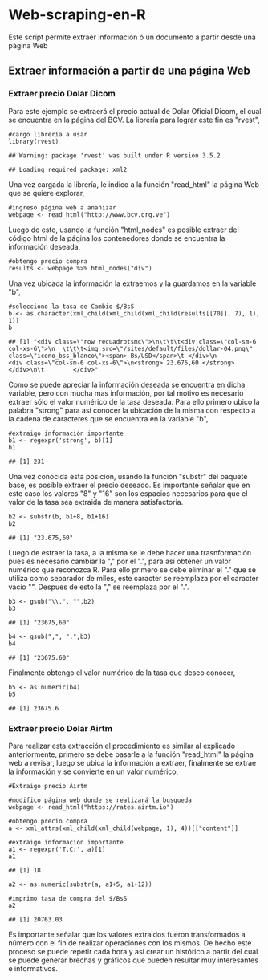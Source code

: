 # Web-scraping-en-R

Este script permite extraer información ó un documento a partir desde una página Web

Extraer información a partir de una página Web
----------------------------------------------

### Extraer precio Dolar Dicom

Para este ejemplo se extraerá el precio actual de Dolar Oficial Dicom,
el cual se encuentra en la página del BCV. La librería para lograr este
fin es "rvest",

    #cargo librería a usar
    library(rvest)

    ## Warning: package 'rvest' was built under R version 3.5.2

    ## Loading required package: xml2

Una vez cargada la librería, le indico a la función "read\_html" la
página Web que se quiere explorar,

    #ingreso página web a anañizar
    webpage <- read_html("http://www.bcv.org.ve")

Luego de esto, usando la función "html\_nodes" es posible extraer del
código html de la página los contenedores donde se encuentra la
información deseada,

    #obtengo precio compra 
    results <- webpage %>% html_nodes("div")

Una vez ubicada la información la extraemos y la guardamos en la
variable "b",

    #selecciono la tasa de Cambio $/BsS
    b <- as.character(xml_child(xml_child(xml_child(results[[70]], 7), 1), 1))
    b

    ## [1] "<div class=\"row recuadrotsmc\">\n\t\t\t<div class=\"col-sm-6 col-xs-6\">\n  \t\t\t<img src=\"/sites/default/files/dollar-04.png\" class=\"icono_bss_blanco\"><span> Bs/USD</span>\t </div>\n                          <div class=\"col-sm-6 col-xs-6\">\n<strong> 23.675,60 </strong> </div>\n\t        </div>"

Como se puede apreciar la información deseada se encuentra en dicha
variable, pero con mucha mas información, por tal motivo es necesario
extraer sólo el valor numérico de la tasa deseada. Para ello primero
ubico la palabra "strong" para así conocer la ubicación de la misma con
respecto a la cadena de caracteres que se encuentra en la variable "b",

    #extraigo información importante
    b1 <- regexpr('strong', b)[1]
    b1

    ## [1] 231

Una vez conocida esta posición, usando la función "substr" del paquete
base, es posible extraer el precio deseado. Es importante señalar que en
este caso los valores "8" y "16" son los espacios necesarios para que el
valor de la tasa sea extraida de manera satisfactoria.

    b2 <- substr(b, b1+8, b1+16)
    b2

    ## [1] "23.675,60"

Luego de estraer la tasa, a la misma se le debe hacer una trasnformación
pues es necesario cambiar la "," por el ".", para así obtener un valor
numérico que reconozca R. Para ello primero se debe eliminar el "." que
se utiliza como separador de miles, este caracter se reemplaza por el
caracter vacio "". Despues de esto la "," se reemplaza por el ".".

    b3 <- gsub("\\.", "",b2)
    b3

    ## [1] "23675,60"

    b4 <- gsub(",", ".",b3)
    b4

    ## [1] "23675.60"

Finalmente obtengo el valor numérico de la tasa que deseo conocer,

    b5 <- as.numeric(b4)
    b5

    ## [1] 23675.6

### Extraer precio Dolar Airtm

Para realizar esta extracción el procedimiento es similar al explicado
anteriormente, primero se debe pasarle a la función "read\_html" la
página web a revisar, luego se ubica la información a extraer,
finalmente se extrae la información y se convierte en un valor numérico,

    #Extraigo precio Airtm

    #modifico página web donde se realizará la busqueda
    webpage <- read_html("https://rates.airtm.io")

    #obtengo precio compra 
    a <- xml_attrs(xml_child(xml_child(webpage, 1), 4))[["content"]]

    #extraigo información importante
    a1 <- regexpr('T.C:', a)[1]
    a1

    ## [1] 18

    a2 <- as.numeric(substr(a, a1+5, a1+12))

    #imprimo tasa de compra del $/BsS
    a2

    ## [1] 20763.03

Es importante señalar que los valores extraidos fueron transformados a
número con el fin de realizar operaciones con los mismos. De hecho este
proceso se puede repetir cada hora y así crear un histórico a partir del
cual se puede generar brechas y gráficos que pueden resultar muy
interesantes e informativos.



